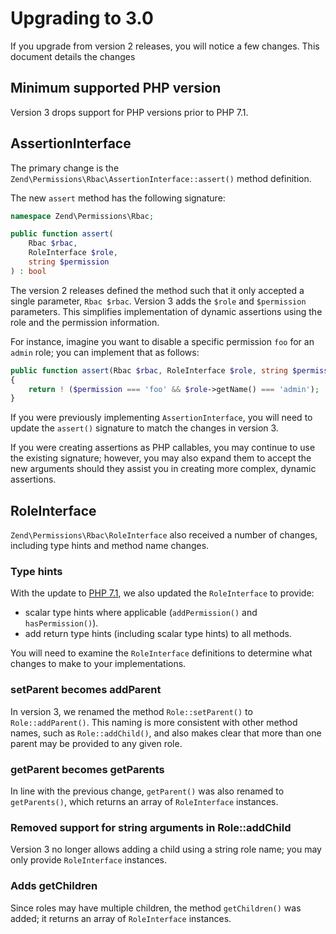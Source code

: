 # Upgrading to 3.0

If you upgrade from version 2 releases, you will notice a few changes. This
document details the changes

## Minimum supported PHP version

Version 3 drops support for PHP versions prior to PHP 7.1.

## AssertionInterface

The primary change is the `Zend\Permissions\Rbac\AssertionInterface::assert()`
method definition.

The new `assert` method has the following signature:

```php
namespace Zend\Permissions\Rbac;

public function assert(
    Rbac $rbac,
    RoleInterface $role,
    string $permission
) : bool
```

The version 2 releases defined the method such that it only accepted a single
parameter, `Rbac $rbac`. Version 3 adds the `$role` and `$permission`
parameters. This simplifies implementation of dynamic assertions using the role
and the permission information.

For instance, imagine you want to disable a specific permission `foo` for an
`admin` role; you can implement that as follows:

```php
public function assert(Rbac $rbac, RoleInterface $role, string $permission) : bool
{
    return ! ($permission === 'foo' && $role->getName() === 'admin');
}
```

If you were previously implementing `AssertionInterface`, you will need to
update the `assert()` signature to match the changes in version 3.

If you were creating assertions as PHP callables, you may continue to use the
existing signature; however, you may also expand them to accept the new
arguments should they assist you in creating more complex, dynamic assertions.

## RoleInterface

`Zend\Permissions\Rbac\RoleInterface` also received a number of changes,
including type hints and method name changes.

### Type hints

With the update to [PHP 7.1](#minimum-supported-php-version), we also updated
the `RoleInterface` to provide:

- scalar type hints where applicable (`addPermission()` and `hasPermission()`).
- add return type hints (including scalar type hints) to all methods.

You will need to examine the `RoleInterface` definitions to determine what
changes to make to your implementations.

### setParent becomes addParent

In version 3, we renamed the method `Role::setParent()` to `Role::addParent()`.
This naming is more consistent with other method names, such as
`Role::addChild()`, and also makes clear that more than one parent may be
provided to any given role.

### getParent becomes getParents

In line with the previous change, `getParent()` was also renamed to
`getParents()`, which returns an array of `RoleInterface` instances.

### Removed support for string arguments in Role::addChild

Version 3 no longer allows adding a child using a string role name; you may only
provide `RoleInterface` instances.

### Adds getChildren

Since roles may have multiple children, the method `getChildren()` was added; it
returns an array of `RoleInterface` instances.
